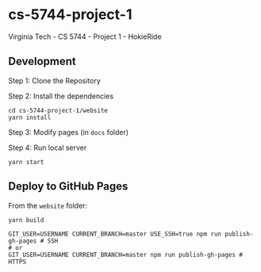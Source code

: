 # cs-5744-project-1
Virginia Tech - CS 5744 - Project 1 - HokieRide

## Development

Step 1: Clone the Repository

Step 2: Install the dependencies

```
cd cs-5744-project-1/website
yarn install
```

Step 3: Modify pages (in `docs` folder)

Step 4: Run local server

```
yarn start
```

## Deploy to GitHub Pages

From the `website` folder:

```
yarn build
```

```
GIT_USER=USERNAME CURRENT_BRANCH=master USE_SSH=true npm run publish-gh-pages # SSH
# or
GIT_USER=USERNAME CURRENT_BRANCH=master npm run publish-gh-pages # HTTPS
```

